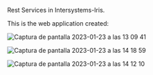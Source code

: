 Rest Services in Intersystems-Iris.

This is the web application created:

![Captura de pantalla 2023-01-23 a las 13 09 41](https://user-images.githubusercontent.com/107713900/214048812-b1a2ec94-b62a-4a3d-93dc-4a22ff29da53.png)

![Captura de pantalla 2023-01-23 a las 14 18 59](https://user-images.githubusercontent.com/107713900/214049575-207de892-d193-4e44-977f-f4dc8a8c20b0.png)


![Captura de pantalla 2023-01-23 a las 14 12 10](https://user-images.githubusercontent.com/107713900/214049812-7e15c7d3-f3b2-4f7a-a310-44b5b3ec71b8.png)
